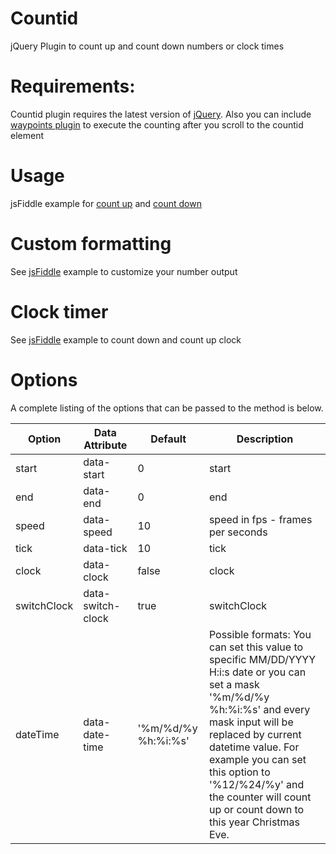 # Countid
jQuery Plugin to count up and count down numbers or clock times

# Requirements:
Countid plugin requires the latest version of [jQuery](http://jquery.com/). Also you can include [waypoints plugin](https://github.com/imakewebthings/waypoints) to execute the counting after you scroll to the countid element

# Usage
jsFiddle example for [count up](https://jsfiddle.net/miso25/x89kLoqc/) and [count down](https://jsfiddle.net/miso25/4a4j0bgd/)

# Custom formatting
See [jsFiddle](https://jsfiddle.net/miso25/f3vu8pdh/) example to customize your number output 

# Clock timer
See [jsFiddle](https://jsfiddle.net/miso25/kLnkrzz4/) example to count down and count up clock 

# Options
A complete listing of the options that can be passed to the method is below.

Option | Data Attribute | Default | Description
----|------|----|----
start | data-start  | 0  | start
end | data-end  | 0  | end
speed | data-speed  | 10  | speed in fps - frames per seconds
tick | data-tick  | 10  | tick
clock | data-clock  | false  | clock
switchClock | data-switch-clock  | true  | switchClock
dateTime | data-date-time  | '%m/%d/%y %h:%i:%s' | Possible formats: You can set this value to specific MM/DD/YYYY H:i:s date or you can set a mask '%m/%d/%y %h:%i:%s' and every mask input will be replaced by current datetime value. For example you can set this option to '%12/%24/%y' and the counter will count up or count down to this year Christmas Eve.

